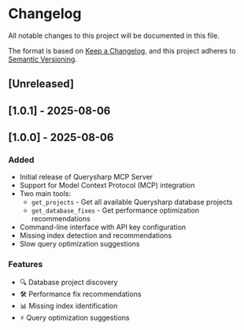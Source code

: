 # Changelog

All notable changes to this project will be documented in this file.

The format is based on [Keep a Changelog](https://keepachangelog.com/en/1.0.0/),
and this project adheres to [Semantic Versioning](https://semver.org/spec/v2.0.0.html).

## [Unreleased]

## [1.0.1] - 2025-08-06

## [1.0.0] - 2025-08-06

### Added
- Initial release of Querysharp MCP Server
- Support for Model Context Protocol (MCP) integration
- Two main tools:
  - `get_projects` - Get all available Querysharp database projects
  - `get_database_fixes` - Get performance optimization recommendations
- Command-line interface with API key configuration
- Missing index detection and recommendations
- Slow query optimization suggestions

### Features
- 🔍 Database project discovery
- 🛠️ Performance fix recommendations
- 📊 Missing index identification
- ⚡ Query optimization suggestions
